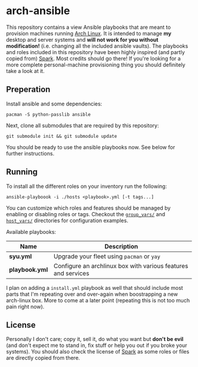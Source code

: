 # arch-ansible

This repository contains a view Ansible playbooks that are meant to provision machines running [Arch Linux](https://archlinux.org). It is intended to manage **my** desktop and server systems and **will not work for you without modification!** (i.e. changing all the included ansible vaults). The playbooks and roles included in this repository have been highly inspired (and partly copied from) [Spark](https://github.com/pigmonkey/spark). Most credits should go there! If you're looking for a more complete personal-machine provisioning thing you should definitely take a look at it.

## Preperation

Install ansible and some dependencies:

```
pacman -S python-passlib ansible
```

Next, clone all submodules that are required by this repository:

```
git submodule init && git submodule update
```

You should be ready to use the ansible playbooks now. See below for further instructions.

## Running

To install all the different roles on your inventory run the following:

```
ansible-playboook -i ./hosts <playbook>.yml [-t tags...]
```

You can customize which roles and features should be managed by enabling or disabling roles or tags. Checkout the [`group_vars/`](./group_vars) and [`host_vars/`](./host_vars) directories for configuration examples.

Available playbooks:

| Name             | Description                                                   |
|------------------|---------------------------------------------------------------|
| **syu.yml**      | Upgrade your fleet using `pacman` or `yay`                    |
| **playbook.yml** | Configure an archlinux box with various features and services |

I plan on adding a `install.yml` playbook as well that should include most parts that I'm repeating over and over-again when boostrapping a new arch-linux box. More to come at a later point (repeating this is not too much pain right now).

## License

Personally I don't care; copy it, sell it, do what you want but **don't be evil** (and don't expect me to stand in, fix stuff or help you out if you broke your systems). You should also check the license of [Spark](https://github.com/pigmonkey/spark) as some roles or files are directly copied from there.